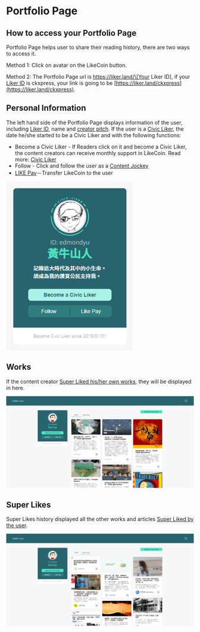 # Portfolio Page

## How to access your Portfolio Page

Portfolio Page helps user to share their reading history, there are two ways to access it.

Method 1: Click on avatar on the LikeCoin button.

Method 2: The Portfolio Page url is https://liker.land/\[Your Liker ID\], if your [Liker ID](https://docs.like.co/user-guide/liker-id) is ckxpress, your link is going to be [https://liker.land/ckxpress](https://liker.land/ckxpress). 

## Personal Information

The left hand side of the Portfolio Page displays information of the user, including [Liker ID](https://docs.like.co/user-guide/liker-id), name and [creator pitch](https://docs.like.co/user-guide/creator/creators-pitch). If the user is a [Civic Liker](https://docs.like.co/user-guide/civic-liker), the date he/she started to be a Civic Liker and with the following functions:

* Become a Civic Liker - If Readers click on it and become a Civic Liker, the content creators can receive monthly support in LikeCoin. Read more: [Civic Liker](https://docs.like.co/user-guide/civic-liker) 
* Follow - Click and follow the user as a [Content Jockey](https://docs.like.co/user-guide/reader/superlike)
* [LIKE Pay](https://docs.like.co/user-guide/likecoin-token/like-pay)－Transfer LikeCoin to the user

![](../../.gitbook/assets/likerid-avatar-en.png)

## Works

If the content creator [Super Liked his/her own works](https://docs.like.co/user-guide/reader/superlike#zen-yang-can-yu), they will be displayed in here.

![](../../.gitbook/assets/portfolio-page-1-en.png)

## Super Likes

Super Likes history displayed all the other works and articles [Super Liked by the user](https://docs.like.co/user-guide/reader/superlike).

![](../../.gitbook/assets/portfolio-page-2-en%20%281%29.png)

